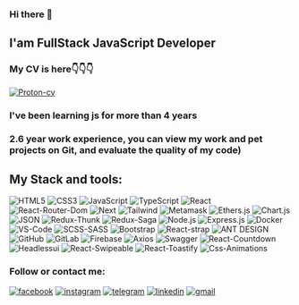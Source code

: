 ### Hi there 👋
## I'am FullStack JavaScript Developer

### My CV is here👇👇👇
[![Proton-cv](https://img.shields.io/badge/Proton_Nazar_CV-101e3f?style=for-the-badge&logo=&logoColor=B4068E)](https://nazarproton.github.io/resume/)


### I've been learning js for more than 4 years
### 2.6 year work experience, you can view my work and pet projects on Git, and evaluate the quality of my code)

## My Stack and tools:
![HTML5](https://img.shields.io/badge/HTML5-101e3f?style=for-the-badge&logo=html5)
![CSS3](https://img.shields.io/badge/CSS3-101e3f?style=for-the-badge&logo=CSS3)
![JavaScript](https://img.shields.io/badge/Java_Script-101e3f?style=for-the-badge&logo=javascript)
![TypeScript](https://img.shields.io/badge/Type_Script-101e3f?style=for-the-badge&logo=typescript)
![React](https://img.shields.io/badge/React-101e3f?style=for-the-badge&logo=React)
![React-Router-Dom](https://img.shields.io/badge/React_Router_Dom-101e3f?style=for-the-badge&logo=React)
![Next](https://img.shields.io/badge/Next-101e3f?style=for-the-badge&logo=Next.js)
![Tailwind](https://img.shields.io/badge/Tailwind-101e3f?style=for-the-badge&logo=TailwindCss)
![Metamask](https://img.shields.io/badge/Metamask.js-101e3f?style=for-the-badge&logo=Metamask.js)
![Ethers.js](https://img.shields.io/badge/Ethers.js-101e3f?style=for-the-badge&logo=EthersJs)
![Chart.js](https://img.shields.io/badge/Chart.js-101e3f?style=for-the-badge&logo=Chart.js)
![JSON](https://img.shields.io/badge/JSON-101e3f?style=for-the-badge&logo=JSON)
![Redux-Thunk](https://img.shields.io/badge/Redux_Thunk-101e3f?style=for-the-badge&logo=reduxsaga)
![Redux-Saga](https://img.shields.io/badge/Redux_Saga-101e3f?style=for-the-badge&logo=reduxsaga)
![Node.js](https://img.shields.io/badge/Node.js-101e3f?style=for-the-badge&logo=Node.js)
![Express.js](https://img.shields.io/badge/Express-101e3f?style=for-the-badge&logo=Express)
![Docker](https://img.shields.io/badge/Docker-101e3f?style=for-the-badge&logo=Docker)
![VS-Code](https://img.shields.io/badge/VS_Code-101e3f?style=for-the-badge&logo=VisualStudioCode)
![SCSS-SASS](https://img.shields.io/badge/SCSS_SASS-101e3f?style=for-the-badge&logo=Sass)
![Bootstrap](https://img.shields.io/badge/Bootstrap-101e3f?style=for-the-badge&logo=Bootstrap)
![React-strap](https://img.shields.io/badge/Reactstrap-101e3f?style=for-the-badge&logo=Reactstrap)
![ANT DESIGN](https://img.shields.io/badge/Ant_Design-101e3f?style=for-the-badge&logo=AntDesign)
![GitHub](https://img.shields.io/badge/GitHub-101e3f?style=for-the-badge&logo=GitHub)
![GitLab](https://img.shields.io/badge/GitLab-101e3f?style=for-the-badge&logo=GitLab)
![Firebase](https://img.shields.io/badge/Firebase-101e3f?style=for-the-badge&logo=Firebase)
![Axios](https://img.shields.io/badge/Axios-101e3f?style=for-the-badge&logo=Axios)
![Swagger](https://img.shields.io/badge/Swagger-101e3f?style=for-the-badge&logo=Swagger)
![React-Countdown](https://img.shields.io/badge/React_Countdown-101e3f?style=for-the-badge&logo=React_Countdown)
![Headlessui](https://img.shields.io/badge/Headlessui-101e3f?style=for-the-badge&logo=Headlessui)
![React-Swipeable](https://img.shields.io/badge/React_Swipeable-101e3f?style=for-the-badge&logo=React_Swipeable)
![React-Toastify](https://img.shields.io/badge/React_Toastify-101e3f?style=for-the-badge&logo=React_Toastify)
![Css-Animations](https://img.shields.io/badge/Css_Animations-101e3f?style=for-the-badge&logo=Css_Animations)



### Follow or contact me:
[![facebook](https://img.shields.io/badge/facebook-101e3f?style=for-the-badge&logo=facebook&logoColor=1195F5)](https://www.facebook.com/profile.php?id=100003877936384)
[![instagram](https://img.shields.io/badge/instagram-101e3f?style=for-the-badge&logo=instagram&logoColor=B4068E)](https://www.instagram.com/proton_n/)
[![telegram](https://img.shields.io/badge/telegram-101e3f?style=for-the-badge&logo=telegram&logoColor=B4068E)](https://t.me/proton_n)
[![linkedin](https://img.shields.io/badge/linkedin-101e3f?style=for-the-badge&logo=linkedin&logoColor=B4068E)](https://www.linkedin.com/in/nazarproton/)
[![gmail](https://img.shields.io/badge/gmail-101e3f?style=for-the-badge&logo=gmail&logoColor=B4068E)](https://mail.google.com/mail/u/0/#inbox?compose=CllgCJTNpzvFFJGdbJFwJjnZPtkGTrVmlxFTpKTVPhhjCBhcRshTTtvBrgxGgNNfWzzmWMjMJfg)










<!--
**NazarProton/NazarProton** is a ✨ _special_ ✨ repository because its `README.md` (this file) appears on your GitHub profile.

Here are some ideas to get you started:

- 🔭 I’m currently working on ...
- 🌱 I’m currently learning ...
- 👯 I’m looking to collaborate on ...
- 🤔 I’m looking for help with ...
- 💬 Ask me about ...
- 📫 How to reach me: ...
- 😄 Pronouns: ...
- ⚡ Fun fact: ...
-->
